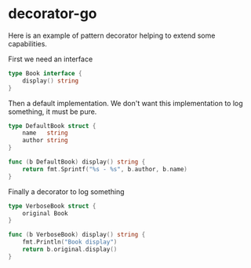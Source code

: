 # decorator-go

Here is an example of pattern decorator helping to extend some capabilities. 

First we need an interface 
```go
type Book interface {
	display() string
}
```

Then a default implementation.
We don't want this implementation to log something, it must be pure.
```go
type DefaultBook struct {
	name   string
	author string
}

func (b DefaultBook) display() string {
	return fmt.Sprintf("%s - %s", b.author, b.name)
}
```

Finally a decorator to log something
```go
type VerboseBook struct {
	original Book
}

func (b VerboseBook) display() string {
	fmt.Println("Book display")
	return b.original.display()
}
```

